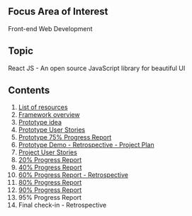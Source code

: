 ## Focus Area of Interest
Front-end Web Development

## Topic
React JS - An open source JavaScript library for beautiful UI

## Contents
1. [List of resources](posts/week-09-10)
2. [Framework overview](posts/week-09-17)
3. [Prototype idea](posts/week-09-17-02)
4. [Prototype User Stories](posts/week-09-24)
5. [Prototype 75% Progress Report](posts/week-10-01)
6. [Prototype Demo - Retrospective - Project Plan](posts/week-10-08)
7. [Project User Stories](posts/week-10-15)
8. [20% Progress Report](posts/week-10-22)
9. [40% Progress Report](posts/week-10-29)
10. [60% Progress Report - Retrospective](posts/week-11-05)
11. [80% Progress Report](posts/week-11-12)
12. [90% Progress Report](posts/week-11-19)
13. 95% Progress Report[](posts/week-11-26)
14. Final check-in - Retrospective[](posts/week-12-03)
